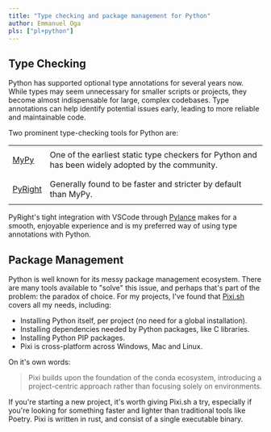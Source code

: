 ```yaml
---
title: "Type checking and package management for Python"
author: Emmanuel Oga
pls: ["pl+python"]
---
```

## Type Checking

Python has supported optional type annotations for several years now. While types may seem unnecessary for smaller scripts or projects, they become almost indispensable for large, complex codebases. Type annotations can help identify potential issues early, leading to more reliable and maintainable code.

Two prominent type-checking tools for Python are:

<table><tr><td>

[MyPy](https://mypy-lang.org/)
</td><td>One of the earliest static type checkers for Python and has been widely adopted by the community.</td></tr><tr><td>

[PyRight](https://github.com/microsoft/pyright)
</td><td>Generally found to be faster and stricter by default than MyPy.</td></tr></table>

PyRight's tight integration with VSCode through [Pylance](https://marketplace.visualstudio.com/items?itemName=ms-python.vscode-pylance) makes for a smooth, enjoyable experience and is my preferred way of using type annotations with Python.

## Package Management

Python is well known for its messy package management ecosystem. There are many tools available to "solve" this issue, and perhaps that's part of the problem: the paradox of choice. For my projects, I've found that [Pixi.sh](https://pixi.sh) covers all my needs, including:

* Installing Python itself, per project (no need for a global installation).
* Installing dependencies needed by Python packages, like C libraries.
* Installing Python PIP packages.
* Pixi is cross-platform across Windows, Mac and Linux.

On it's own words:
> Pixi builds upon the foundation of the conda ecosystem, introducing a project-centric approach rather than focusing solely on environments. 

If you're starting a new project, it's worth giving Pixi.sh a try, especially if you're looking for something faster and lighter than traditional tools like Poetry. Pixi is written in rust, and consist of a single executable binary.